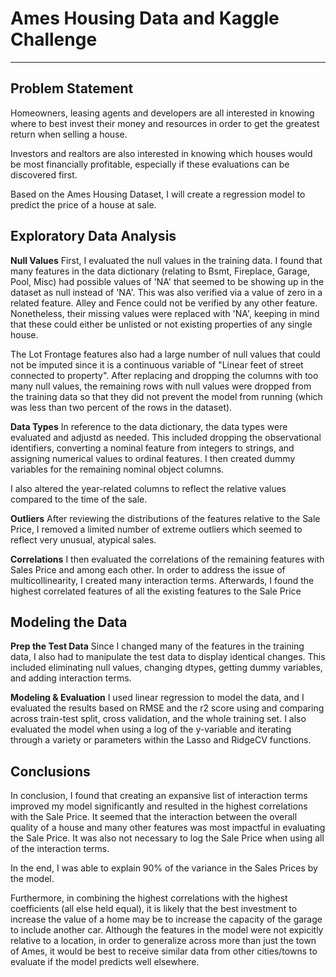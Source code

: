 # Ames Housing Data and Kaggle Challenge
___


## Problem Statement

Homeowners, leasing agents and developers are all interested in knowing where to best invest their money and resources in order to get the greatest return when selling a house.

Investors and realtors are also interested in knowing which houses would be most financially profitable, especially if these evaluations can be discovered first.

Based on the Ames Housing Dataset, I will create a regression model to predict the price of a house at sale.


## Exploratory Data Analysis 

**Null Values**
First, I evaluated the null values in the training data. I found that many features in the data dictionary (relating to Bsmt, Fireplace, Garage, Pool, Misc) had possible values of 'NA' that seemed to be showing up in the dataset as null instead of 'NA'. This was also verified via a value of zero in a related feature. Alley and Fence could not be verified by any other feature. Nonetheless, their missing values were replaced with 'NA', keeping in mind that these could either be unlisted or not existing properties of any single house.

The Lot Frontage features also had a large number of null values that could not be imputed since it is a continuous variable of "Linear feet of street connected to property". After replacing and dropping the columns with too many null values, the remaining rows with null values were dropped from the training data so that they did not prevent the model from running (which was less than two percent of the rows in the dataset).

**Data Types**
In reference to the data dictionary, the data types were evaluated and adjustd as needed. This included dropping the observational identifiers, converting a nominal feature from integers to strings, and assigning numerical values to ordinal features. I then created dummy variables for the remaining nominal object columns.

I also altered the year-related columns to reflect the relative values compared to the time of the sale.

**Outliers**
After reviewing the distributions of the features relative to the Sale Price, I removed a limited number of extreme outliers which seemed to reflect very unusual, atypical sales. 

**Correlations**
I then evaluated the correlations of the remaining features with Sales Price and among each other. In order to address the issue of multicollinearity, I created many interaction terms. Afterwards, I found the highest correlated features of all the existing features to the Sale Price


## Modeling the Data

**Prep the Test Data**
Since I changed many of the features in the training data, I also had to manipulate the test data to display identical changes. This included eliminating null values, changing dtypes, getting dummy variables, and adding interaction terms.

**Modeling & Evaluation**
I used linear regression to model the data, and I evaluated the results based on RMSE and the r2 score using and comparing across train-test split, cross validation, and the whole training set. I also evaluated the model when using a log of the y-variable and iterating through a variety or parameters within the Lasso and RidgeCV functions. 



## Conclusions

In conclusion, I found that creating an expansive list of interaction terms improved my model significantly and resulted in the highest correlations with the Sale Price. It seemed that the interaction between the overall quality of a house and many other features was most impactful in evaluating the Sale Price. It was also not necessary to log the Sale Price when using all of the interaction terms. 

In the end, I was able to explain 90% of the variance in the Sales Prices by the model.

Furthermore, in combining the highest correlations with the highest coefficients (all else held equal), it is likely that the best investment to increase the value of a home may be to increase the capacity of the garage to include another car. Although the features in the model were not expicitly relative to a location, in order to generalize across more than just the town of Ames, it would be best to receive similar data from other cities/towns to evaluate if the model predicts well elsewhere. 